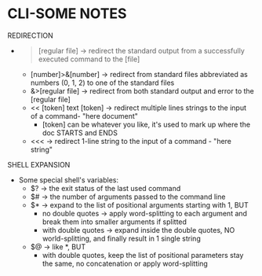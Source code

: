 # CLI-SOME NOTES

REDIRECTION
- >[regular file] -> redirect the standard output from a successfully executed command to the [file]
    - [number]>&[number] -> redirect from standard files abbreviated as numbers (0, 1, 2) to one of the standard files
    - &>[regular file] -> redirect from both standard output and error to the [regular file]
    - << [token] text [token] -> redirect multiple lines strings to the input of a command- "here document"
        + [token] can be whatever you like, it's used to mark up where the doc STARTS and ENDS
    - <<< -> redirect 1-line string to the input of a command - "here string"

SHELL EXPANSION
- Some special shell's variables:
    - $? -> the exit status of the last used command
    - $# -> the number of arguments passed to the command line
    - $* -> expand to the list of positional arguments starting with 1, BUT
        + no double quotes -> apply word-splitting to each argument and break them into smaller arguments if splitted
        + with double quotes -> expand inside the double quotes, NO world-splitting, and finally result in 1 single string
    - $@ -> like *, BUT
        + with double quotes, keep the list of positional parameters stay the same, no concatenation or apply word-splitting
